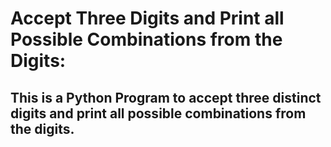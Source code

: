 #  Accept Three Digits and Print all Possible Combinations from the Digits:
## This is a Python Program to accept three distinct digits and print all possible combinations from the digits.
